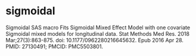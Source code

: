 # sigmoidal
Sigmoidal SAS macro
Fits Sigmoidal Mixed Effect Model with one covariate
Sigmoidal mixed models for longitudinal data. 
Stat Methods Med Res. 2018 Mar;27(3):863-875. 
doi: 10.1177/0962280216645632. Epub 2016 Apr 28. PMID: 27130491; PMCID: PMC5503801.

